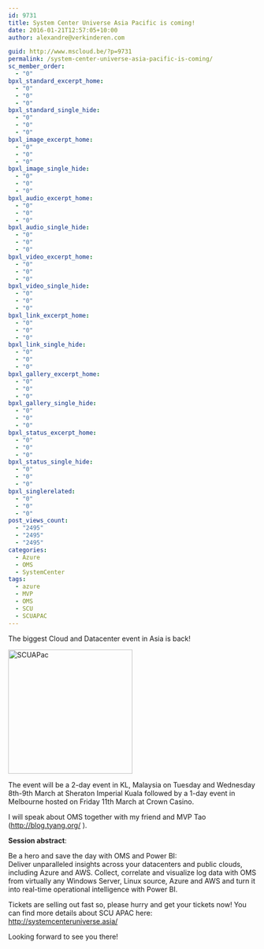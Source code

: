 ```yaml
---
id: 9731
title: System Center Universe Asia Pacific is coming!
date: 2016-01-21T12:57:05+10:00
author: alexandre@verkinderen.com

guid: http://www.mscloud.be/?p=9731
permalink: /system-center-universe-asia-pacific-is-coming/
sc_member_order:
  - "0"
bpxl_standard_excerpt_home:
  - "0"
  - "0"
  - "0"
bpxl_standard_single_hide:
  - "0"
  - "0"
  - "0"
bpxl_image_excerpt_home:
  - "0"
  - "0"
  - "0"
bpxl_image_single_hide:
  - "0"
  - "0"
  - "0"
bpxl_audio_excerpt_home:
  - "0"
  - "0"
  - "0"
bpxl_audio_single_hide:
  - "0"
  - "0"
  - "0"
bpxl_video_excerpt_home:
  - "0"
  - "0"
  - "0"
bpxl_video_single_hide:
  - "0"
  - "0"
  - "0"
bpxl_link_excerpt_home:
  - "0"
  - "0"
  - "0"
bpxl_link_single_hide:
  - "0"
  - "0"
  - "0"
bpxl_gallery_excerpt_home:
  - "0"
  - "0"
  - "0"
bpxl_gallery_single_hide:
  - "0"
  - "0"
  - "0"
bpxl_status_excerpt_home:
  - "0"
  - "0"
  - "0"
bpxl_status_single_hide:
  - "0"
  - "0"
  - "0"
bpxl_singlerelated:
  - "0"
  - "0"
  - "0"
post_views_count:
  - "2495"
  - "2495"
  - "2495"
categories:
  - Azure
  - OMS
  - SystemCenter
tags:
  - azure
  - MVP
  - OMS
  - SCU
  - SCUAPAC
---
```

The biggest Cloud and Datacenter event in Asia is back!

<a href="http://mscloudstorage.blob.core.windows.net/mscloudstorage/2016/01/SCUAPac.png" rel="attachment wp-att-9791"><img class="size-full wp-image-9791 alignright" src="http://mscloudstorage.blob.core.windows.net/mscloudstorage/2016/01/SCUAPac.png" alt="SCUAPac" width="252" height="252" srcset="/wp-content/uploads/2016/01/SCUAPac.png 252w, /wp-content/uploads/2016/01/SCUAPac-150x150.png 150w, /wp-content/uploads/2016/01/SCUAPac-55x55.png 55w" sizes="(max-width: 252px) 100vw, 252px" /></a>

The event will be a 2-day event in KL, Malaysia on Tuesday and Wednesday 8th-9th March at Sheraton Imperial Kuala followed by a 1-day event in Melbourne hosted on Friday 11th March at Crown Casino.

I will speak about OMS together with my friend and MVP Tao (<a href="http://blog.tyang.org/" target="_blank">http://blog.tyang.org/</a> ).

**Session abstract**:

Be a hero and save the day with OMS and Power BI:  
Deliver unparalleled insights across your datacenters and public clouds, including Azure and AWS. Collect, correlate and visualize log data with OMS from virtually any Windows Server, Linux source, Azure and AWS and turn it into real-time operational intelligence with Power BI.

Tickets are selling out fast so, please hurry and get your tickets now! You can find more details about SCU APAC here: http://systemcenteruniverse.asia/

Looking forward to see you there!
